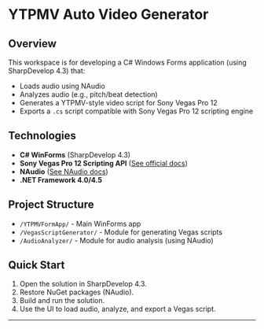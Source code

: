 # YTPMV Auto Video Generator 

## Overview

This workspace is for developing a C# Windows Forms application (using SharpDevelop 4.3) that:
- Loads audio using NAudio
- Analyzes audio (e.g., pitch/beat detection)
- Generates a YTPMV-style video script for Sony Vegas Pro 12
- Exports a `.cs` script compatible with Sony Vegas Pro 12 scripting engine

## Technologies

- **C# WinForms** (SharpDevelop 4.3)
- **Sony Vegas Pro 12 Scripting API** ([See official docs](https://www.vegascreativesoftware.info/us/forum/vegas-pro-12-scripting-documentation--92866/))
- **NAudio** ([See NAudio docs](https://github.com/naudio/NAudio))
- **.NET Framework 4.0/4.5**

## Project Structure

- `/YTPMVFormApp/` - Main WinForms app
- `/VegasScriptGenerator/` - Module for generating Vegas scripts
- `/AudioAnalyzer/` - Module for audio analysis (using NAudio)

## Quick Start

1. Open the solution in SharpDevelop 4.3.
2. Restore NuGet packages (NAudio).
3. Build and run the solution.
4. Use the UI to load audio, analyze, and export a Vegas script.

---
